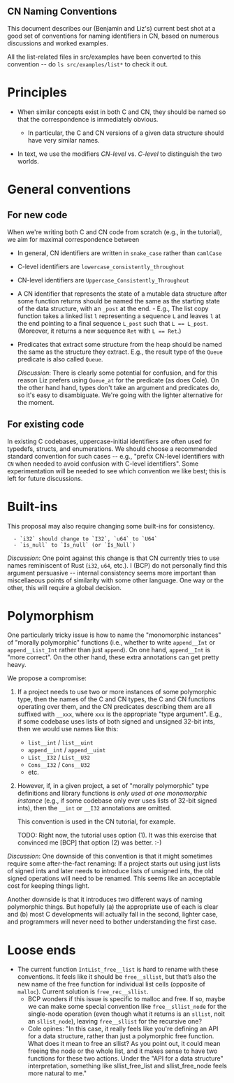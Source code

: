 CN Naming Conventions
---------------------

This document describes our (Benjamin and Liz's) current best shot at
a good set of conventions for naming identifiers in CN, based on
numerous discussions and worked examples.

All the list-related files in src/examples have been converted to this
convention -- do `ls src/examples/list*` to check it out.

# Principles

- When similar concepts exist in both C and CN, they should be named
  so that the correspondence is immediately obvious.
     - In particular, the C and CN versions of a given data structure
       should have very similar names.

- In text, we use the modifiers _CN-level_ vs. _C-level_ to
  distinguish the two worlds.

# General conventions

 ## For new code

When we're writing both C and CN code from scratch (e.g., in the
tutorial), we aim for maximal correspondence between 

- In general, CN identifiers are written in `snake_case` rather than `camlCase`

- C-level identifiers are `lowercase_consistently_throughout`

- CN-level identifiers are `Uppercase_Consistently_Throughout`

- A CN identifier that represents the state of a mutable data
  structure after some function returns should be named the same as
  the starting state of the data structure, with an `_post` at the
  end.
      - E.g., The list copy function takes a linked list `l`
        representing a sequence `L` and leaves `l` at the end pointing
        to a final sequence `L_post` such that `L == L_post`.
        (Moreover, it returns a new sequence `Ret` with `L == Ret`.)

- Predicates that extract some structure from the heap should be named
  the same as the structure they extract.  E.g., the result
  type of the `Queue` predicate is also called `Queue`.

  *Discussion*: There is clearly some potential for confusion, and for
  this reason Liz prefers using `Queue_at` for the predicate (as does
  Cole).  On the other hand hand, types don't take an argument and
  predicates do, so it's easy to disambiguate.  We're going with the
  lighter alternative for the moment.
  
## For existing code

In existing C codebases, uppercase-initial identifiers are often used
for typedefs, structs, and enumerations.  We should choose a
recommended standard convention for such cases -- e.g., "prefix
CN-level identifiers with `CN` when needed to avoid confusion with
C-level identifiers".  Some experimentation will be needed to see
which convention we like best; this is left for future discussions.

# Built-ins

This proposal may also require changing some built-ins for
consistency.

      - `i32` should change to `I32`, `u64` to `U64`
      - `is_null` to `Is_null` (or `Is_Null`)

*Discussion*: One point against this change is that CN currently tries
to use names reminiscent of Rust (`i32`, `u64`, etc.).  I (BCP) do not
personally find this argument persuasive -- internal consistency seems
more important than miscellaeous points of similarity with some other
language.  One way or the other, this will require a global decision.

# Polymorphism

One particularly tricky issue is how to name the "monomorphic
instances" of "morally polymorphic" functions (i.e., whether to write
`append__Int` or `append__List_Int` rather than just `append`).  On
one hand, `append__Int` is "more correct".  On the other hand, these
extra annotations can get pretty heavy.

We propose a compromise:

1. If a project needs to use two or more instances of some polymorphic
   type, then the names of the C and CN types, the C and CN functions
   operating over them, and the CN predicates describing them are all
   suffixed with `__xxx`, where `xxx` is the appropriate "type
   argument".  E.g., if some codebase uses lists of both signed and
   unsigned 32-bit ints, then we would use names like this:
      - `list__int` / `list__uint`
      - `append__int` / `append__uint`
      - `List__I32` / `List__U32`
      - `Cons__I32` / `Cons__U32`
      - etc.

2. However, if, in a given project, a set of "morally polymorphic"
   type definitions and library functions is *only used at one
   monomorphic instance* (e.g., if some codebase only ever uses lists
   of 32-bit signed ints), then the `__int` or `__I32` annotations are
   omitted.

   This convention is used in the CN tutorial, for example.

   TODO: Right now, the tutorial uses option (1).  It was this
   exercise that convinced me [BCP] that option (2) was better. :-)

*Discussion*: One downside of this convention is that it might
sometimes require some after-the-fact renaming: If a project starts
out using just lists of signed ints and later needs to introduce lists
of unsigned ints, the old signed operations will need to be renamed.
This seems like an acceptable cost for keeping things light.

Another downside is that it introduces two different ways of naming
polymorphic things.  But hopefully (a) the appropriate use of each is
clear and (b) most C developments will actually fall in the second,
lighter case, and programmers will never need to bother understanding
the first case.

# Loose ends

- The current function `IntList_free__list` is hard to rename with
  these conventions. It feels like it should be `free__sllist`, but
  that’s also the new name of the free function for individual list
  cells (opposite of `malloc`). Current solution is
  `free_rec__sllist`.
    - BCP wonders if this issue is specific to malloc and free.  If
      so, maybe we can make some special convention like
      `free__sllist_node` for the single-node operation (even though
      what it returns is an `sllist`, noit an `sllist_node`),
      leaving `free__sllist` for the recursive one?
    - Cole opines: "In this case, it really feels like you're defining
      an API for a data structure, rather than just a polymorphic free
      function. What does it mean to free an sllist? As you point out,
      it could mean freeing the node or the whole list, and it makes
      sense to have two functions for these two actions.  Under the
      "API for a data structure" interpretation, something like
      sllist_free_list and sllist_free_node feels more natural to me."
